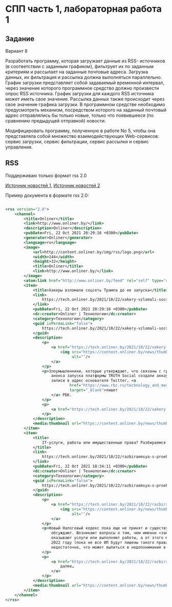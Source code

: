 ﻿# СПП часть 1, лабораторная работа 1

## Задание

Вариант 8

Разработать программу, которая загружает данные из RSS- источников (в соответствии с заданным графиком), фильтрует их по
заданным критериям и рассылает на заданные почтовые адреса. Загрузка данных, их фильтрация и рассылка должна выполняться
параллельно. График загрузки представляет собой задаваемый временной интервал, через значение которого программное
средство должно произвести опрос RSS источника. График загрузки для каждого RSS источника может иметь свое значение.
Рассылка данных также происходит через свое значение графика загрузки. В программном средстве необходимо предусмотреть
механизм, посредством которого на заданный почтовый адрес отправлялись бы только новые, только что появившееся (по
сравнению предыдущей отправкой) новости.

Модифицировать программу, полученную в работе No 5, чтобы она представляла собой множество взаимодействующих
Web-сервисов: сервис загрузки, сервис фильтрации, сервис рассылки и сервис управления.

## RSS

Поддерживаю только формат rss 2.0

[Источник новостей 1](https://auto.onliner.by/feed), [Источник новостей 2](https://onliner.by/feed)

Пример документа в формате rss 2.0:
```xml

<rss version="2.0">
    <channel>
        <title>Onliner</title>
        <link>http://www.onliner.by/</link>
        <description>Onliner</description>
        <pubDate>Fri, 22 Oct 2021 20:29:16 +0300</pubDate>
        <generator>Onliner</generator>
        <language>ru</language>
        <image>
            <url>http://content.onliner.by/img/rss/logo.png</url>
            <width>144</width>
            <height>32</height>
            <title>Onliner</title>
            <link>http://www.onliner.by/</link>
        </image>
        <atom:link href="http://www.onliner.by/feed" rel="self" type="application/rss+xml"/>
        <item>
            <title>Хакеры взломали соцсеть Трампа до ее запуска</title>
            <link>
                https://tech.onliner.by/2021/10/22/xakery-vzlomali-socset-trampa
            </link>
            <pubDate>Fri, 22 Oct 2021 20:29:16 +0300</pubDate>
            <dc:creator>Onliner | Технологии</dc:creator>
            <category>Технологии</category>
            <guid isPermaLink="false">
                https://tech.onliner.by/2021/10/22/xakery-vzlomali-socset-trampa
            </guid>
            <description>
                <p>
                    <a href="https://tech.onliner.by/2021/10/22/xakery-vzlomali-socset-trampa">
                        <img src="https://content.onliner.by/news/thumbnail/eca89725d71a318a3ec238107100eba0.jpeg"
                             alt=""/>
                    </a>
                </p>
                <p>Злоумышленники, которые утверждают, что связаны с группой Anonymous, через несколько часов после
                    анонса запуска платформы TRUTH Social создали аккаунт от имени Трампа и разместили там нецензурные
                    записи в адрес основателя Twitter, <a
                            href="https://www.rbc.ru/technology_and_media/22/10/2021/6172ce409a794747d695e84a"
                            target="_blank">пишет
                    </a> РБК.
                </p>
                <p>
                    <a href="https://tech.onliner.by/2021/10/22/xakery-vzlomali-socset-trampa">Читать далее…</a>
                </p>
            </description>
            <media:thumbnail url="https://content.onliner.by/news/thumbnail/eca89725d71a318a3ec238107100eba0.jpeg"/>
        </item>
        <item>
            <title>
                IT-услуги, работы или имущественные права? Разбираемся с проектом Налогового кодекса
            </title>
            <link>
                https://tech.onliner.by/2021/10/22/razbiraemsya-s-proektom-nalogovogo-kodeksa
            </link>
            <pubDate>Fri, 22 Oct 2021 18:34:11 +0300</pubDate>
            <dc:creator>Onliner | Технологии</dc:creator>
            <category>Технологии</category>
            <guid isPermaLink="false">
                https://tech.onliner.by/2021/10/22/razbiraemsya-s-proektom-nalogovogo-kodeksa
            </guid>
            <description>
                <p>
                    <a href="https://tech.onliner.by/2021/10/22/razbiraemsya-s-proektom-nalogovogo-kodeksa">
                        <img src="https://content.onliner.by/news/thumbnail/3b256c6a4d9f6612772bff8a190b1d0b.jpeg"
                             alt=""/>
                    </a>
                </p>
                <p>Новый Налоговый кодекс пока еще не принят и существует только в проекте, однако его активно
                    обсуждают. Возникают вопросы о том, чем именно «занимаются» индивидуальные предприниматели:
                    оказывают услуги или выполняют работы, а от этого может зависеть возможность применения ИП УСН в
                    2022 году (пока не все ИП будут лишены такого права). Сегодня этот аспект в проекте НК раскрыт
                    недостаточно, что может вылиться в недопонимание в будущем.
                </p>
                <p>
                    <a href="https://tech.onliner.by/2021/10/22/razbiraemsya-s-proektom-nalogovogo-kodeksa">Читать
                        далее…
                    </a>
                </p>
            </description>
            <media:thumbnail url="https://content.onliner.by/news/thumbnail/3b256c6a4d9f6612772bff8a190b1d0b.jpeg"/>
        </item>
    </channel>
</rss>
```

